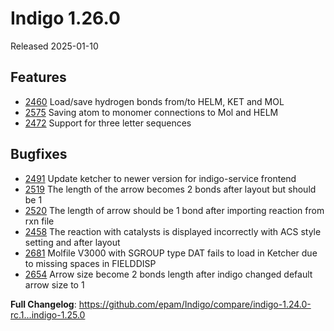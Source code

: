 # Indigo 1.26.0
Released 2025-01-10

## Features
* [2460](https://github.com/epam/Indigo/issues/2460) Load/save hydrogen bonds from/to HELM, KET and MOL
* [2575](https://github.com/epam/Indigo/issues/2575) Saving atom to monomer connections to Mol and HELM
* [2472](https://github.com/epam/Indigo/issues/2472) Support for three letter sequences

## Bugfixes
* [2491](https://github.com/epam/Indigo/issues/2491) Update ketcher to newer version for indigo-service frontend
* [2519](https://github.com/epam/Indigo/issues/2519) The length of the arrow becomes 2 bonds after layout but should be 1
* [2520](https://github.com/epam/Indigo/issues/2520) The length of arrow should be 1 bond after importing reaction from rxn file
* [2458](https://github.com/epam/Indigo/issues/2458) The reaction with catalysts is displayed incorrectly with ACS style setting and after layout
* [2681](https://github.com/epam/Indigo/issues/2681) Molfile V3000 with SGROUP type DAT fails to load in Ketcher due to missing spaces in FIELDDISP
* [2654](https://github.com/epam/Indigo/issues/2654) Arrow size become 2 bonds length after indigo changed default arrow size to 1


**Full Changelog**: https://github.com/epam/Indigo/compare/indigo-1.24.0-rc.1...indigo-1.25.0
